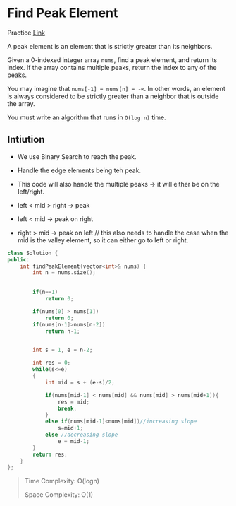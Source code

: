 # Find Peak Element

Practice [Link](https://leetcode.com/problems/find-peak-element/description/)


A peak element is an element that is strictly greater than its neighbors.

Given a 0-indexed integer array `nums`, find a peak element, and return its index. If the array contains multiple peaks, return the index to any of the peaks.

You may imagine that `nums[-1] = nums[n] = -∞`. In other words, an element is always considered to be strictly greater than a neighbor that is outside the array.

You must write an algorithm that runs in `O(log n)` time.


## Intiution

- We use Binary Search to reach the peak. 
- Handle the edge elements being teh peak.
- This code will also handle the multiple peaks -> it will either be on the left/right.
  
- left < mid > right -> peak
- left < mid -> peak on right
- right > mid -> peak on left // this also needs to handle the case when the mid is the valley element, so it can either go to left or right.


```cpp
class Solution {
public:
    int findPeakElement(vector<int>& nums) {
        int n = nums.size();
        

        if(n==1)
            return 0;

        if(nums[0] > nums[1])
            return 0;
        if(nums[n-1]>nums[n-2])
            return n-1;


        int s = 1, e = n-2;

        int res = 0;
        while(s<=e)
        {
            int mid = s + (e-s)/2;

            if(nums[mid-1] < nums[mid] && nums[mid] > nums[mid+1]){
                res = mid;
                break;
            }
            else if(nums[mid-1]<nums[mid])//increasing slope
                s=mid+1;
            else //decreasing slope
                e = mid-1;
        }
        return res;
    }
};

```

> Time Complexity: O(logn)
>
> Space Complexity: O(1)